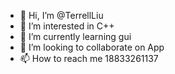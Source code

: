 - 👋 Hi, I’m @TerrellLiu
- 👀 I’m interested in C++
- 🌱 I’m currently learning gui
- 💞️ I’m looking to collaborate on App
- 📫 How to reach me 18833261137

<!---
TerrellLiu/TerrellLiu is a ✨ special ✨ repository because its `README.md` (this file) appears on your GitHub profile.
You can click the Preview link to take a look at your changes.
--->
